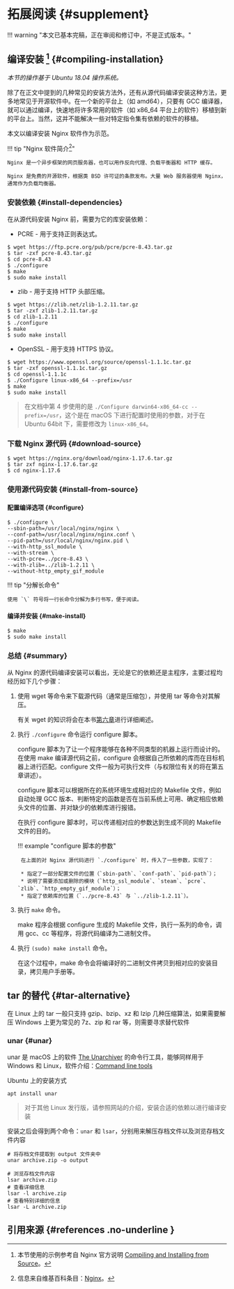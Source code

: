 # 拓展阅读 {#supplement}

!!! warning "本文已基本完稿，正在审阅和修订中，不是正式版本。"

## 编译安装 [^1] {#compiling-installation}

*本节的操作基于 Ubuntu 18.04 操作系统。*

除了在正文中提到的几种常见的安装方法外，还有从源代码编译安装这种方法，更多地常见于开源软件中。在一个新的平台上（如 amd64），只要有 GCC 编译器，就可以通过编译，快速地将许多常用的软件（如 x86\_64 平台上的软件）移植到新的平台上。当然，这并不能解决一些对特定指令集有依赖的软件的移植。

本文以编译安装 Nginx 软件作为示范。

!!! tip "Nginx 软件简介[^2]"

    Nginx 是一个异步框架的网页服务器，也可以用作反向代理、负载平衡器和 HTTP 缓存。

    Nginx 是免费的开源软件，根据类 BSD 许可证的条款发布。大量 Web 服务器使用 Nginx，通常作为负载均衡器。

### 安装依赖 {#install-dependencies}

在从源代码安装 Nginx 前，需要为它的库安装依赖：

* PCRE - 用于支持正则表达式。

```shell
$ wget https://ftp.pcre.org/pub/pcre/pcre-8.43.tar.gz
$ tar -zxf pcre-8.43.tar.gz
$ cd pcre-8.43
$ ./configure
$ make
$ sudo make install
```

* zlib - 用于支持 HTTP 头部压缩。

```shell
$ wget https://zlib.net/zlib-1.2.11.tar.gz
$ tar -zxf zlib-1.2.11.tar.gz
$ cd zlib-1.2.11
$ ./configure
$ make
$ sudo make install
```

* OpenSSL - 用于支持 HTTPS 协议。

```shell
$ wget https://www.openssl.org/source/openssl-1.1.1c.tar.gz
$ tar -zxf openssl-1.1.1c.tar.gz
$ cd openssl-1.1.1c
$ ./Configure linux-x86_64 --prefix=/usr
$ make
$ sudo make install
```

> 在文档中第 4 步使用的是 `./Configure darwin64-x86_64-cc --prefix=/usr`，这个是在 macOS 下进行配置时使用的参数，对于在 Ubuntu 64bit 下，需要修改为 `linux-x86_64`。

### 下载 Nginx 源代码 {#download-source}

```shell
$ wget https://nginx.org/download/nginx-1.17.6.tar.gz
$ tar zxf nginx-1.17.6.tar.gz
$ cd nginx-1.17.6
```

### 使用源代码安装 {#install-from-source}

#### 配置编译选项 {#configure}

```shell
$ ./configure \
--sbin-path=/usr/local/nginx/nginx \
--conf-path=/usr/local/nginx/nginx.conf \
--pid-path=/usr/local/nginx/nginx.pid \
--with-http_ssl_module \
--with-stream \
--with-pcre=../pcre-8.43 \
--with-zlib=../zlib-1.2.11 \
--without-http_empty_gif_module
```

!!! tip "分解长命令"

    使用 `\` 符号将一行长命令分解为多行书写，便于阅读。

#### 编译并安装 {#make-install}

```shell
$ make
$ sudo make install
```

### 总结 {#summary}

从 Nginx 的源代码编译安装可以看出，无论是它的依赖还是主程序，主要过程均经历如下几个步骤：

1. 使用 wget 等命令来下载源代码（通常是压缩包），并使用 tar 等命令对其解压。

	有关 wget 的知识将会在本书[第六章](../Ch06/index.md)进行详细阐述。

2. 执行 `./configure` 命令运行 configure 脚本。

	configure 脚本为了让一个程序能够在各种不同类型的机器上运行而设计的。在使用 make 编译源代码之前，configure 会根据自己所依赖的库而在目标机器上进行匹配。configure 文件一般为可执行文件（与权限位有关的将在第五章讲述）。

	configure 脚本可以根据所在的系统环境生成相对应的 Makefile 文件，例如自动处理 GCC 版本、判断特定的函数是否在当前系统上可用、确定相应依赖头文件的位置、并对缺少的依赖库进行报错。

	在执行 configure 脚本时，可以传递相对应的参数达到生成不同的 Makefile 文件的目的。

	!!! example "configure 脚本的参数"

		在上面的对 Nginx 源代码进行 `./configure` 时，传入了一些参数，实现了：

		* 指定了一部分配置文件的位置（`sbin-path`、`conf-path`、`pid-path`）；
		* 说明了需要添加或删除的模块（`http_ssl_module`、`steam`、`pcre`、`zlib`、`http_empty_gif_module`）；
		* 指定了依赖库的位置（`../pcre-8.43` 与 `../zlib-1.2.11`）。

3. 执行 `make` 命令。

	make 程序会根据 configure 生成的 Makefile 文件，执行一系列的命令，调用 gcc、cc 等程序，将源代码编译为二进制文件。

4. 执行 `(sudo) make install` 命令。

	在这个过程中，make 命令会将编译好的二进制文件拷贝到相对应的安装目录，拷贝用户手册等。

## tar 的替代 {#tar-alternative}

在 Linux 上的 tar 一般只支持 gzip、bzip、xz 和 lzip 几种压缩算法，如果需要解压 Windows 上更为常见的 7z、zip 和 rar 等，则需要寻求替代软件

### unar {#unar}

unar 是 macOS 上的软件 [The Unarchiver](https://theunarchiver.com/) 的命令行工具，能够同样用于 Windows 和 Linux，软件介绍：[Command line tools](https://theunarchiver.com/command-line)

Ubuntu 上的安装方式

```shell
apt install unar
```

> 对于其他 Linux 发行版，请参照网站的介绍，安装合适的依赖以进行编译安装

安装之后会得到两个命令：`unar` 和 `lsar`，分别用来解压存档文件以及浏览存档文件内容

```shell
# 将存档文件提取到 output 文件夹中
unar archive.zip -o output

# 浏览存档文件内容
lsar archive.zip
# 查看详细信息
lsar -l archive.zip
# 查看特别详细的信息
lsar -L archive.zip 
```


## 引用来源 {#references .no-underline }

[^1]: 本节使用的示例参考自 Nginx 官方说明 [Compiling and Installing from Source](https://docs.nginx.com/nginx/admin-guide/installing-nginx/installing-nginx-open-source/#compiling-and-installing-from-source)。

[^2]: 信息来自维基百科条目：[Nginx](https://zh.wikipedia.org/wiki/Nginx)。
